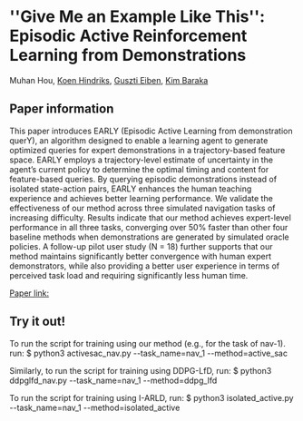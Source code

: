 # ''Give Me an Example Like This'': Episodic Active Reinforcement Learning from Demonstrations
Muhan Hou, [Koen Hindriks](https://koenhindriks.eu/), [Guszti Eiben](https://www.cs.vu.nl/~gusz/), [Kim Baraka](https://www.kimbaraka.com/)

## Paper information
This paper introduces EARLY (Episodic Active Learning from demonstration querY), an algorithm designed to enable a learning agent to generate optimized queries for expert demonstrations in a trajectory-based feature space. EARLY employs a trajectory-level estimate of uncertainty in the agent’s current policy to determine the optimal timing and content for feature-based queries. By querying episodic demonstrations instead of isolated state-action pairs, EARLY enhances the human teaching experience and achieves better learning performance. We validate the effectiveness of our method across three simulated navigation tasks of increasing difficulty. Results indicate that our method achieves expert-level performance in all three tasks, converging over 50% faster than other four baseline methods when demonstrations are generated by simulated oracle policies. A follow-up pilot user study (N = 18) further supports that our method maintains significantly better convergence with human expert demonstrators, while also providing a better user experience in terms of perceived task load and requiring significantly less human time.

[Paper link:]([https://markdown.com.cn](https://dl.acm.org/doi/10.1145/3687272.3688298))

## Try it out!
To run the script for training using our method (e.g., for the task of nav-1). run:
$ python3 activesac_nav.py --task_name=nav_1 --method=active_sac

Similarly, to run the script for training using DDPG-LfD, run:
$ python3 ddpglfd_nav.py --task_name=nav_1 --method=ddpg_lfd

To run the script for training using I-ARLD, run:
$ python3 isolated_active.py --task_name=nav_1 --method=isolated_active
